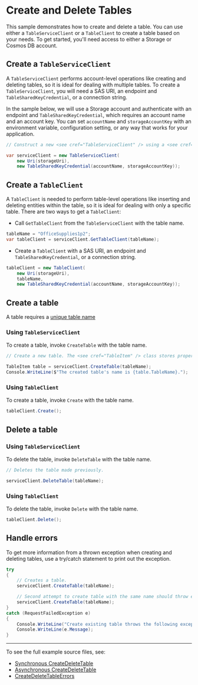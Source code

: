 # Create and Delete Tables
This sample demonstrates how to create and delete a table. You can use either a `TableServiceClient` or a `TableClient` to create a table based on your needs. To get started, you'll need access to either a Storage or Cosmos DB account.

## Create a `TableServiceClient`
A `TableServiceClient` performs account-level operations like creating and deleting tables, so it is ideal for dealing with multiple tables. To create a `TableServiceClient`, you will need a SAS URI, an endpoint and `TableSharedKeyCredential`, or a connection string.

In the sample below, we will use a Storage account and authenticate with an endpoint and `TableSharedKeyCredential`, which requires an account name and an account key. You can set `accountName` and `storageAccountKey` with an environment variable, configuration setting, or any way that works for your application.

```C# Snippet:TablesSample1CreateClient
// Construct a new <see cref="TableServiceClient" /> using a <see cref="TableSharedKeyCredential" />.

var serviceClient = new TableServiceClient(
    new Uri(storageUri),
    new TableSharedKeyCredential(accountName, storageAccountKey));
```
## Create a `TableClient`
A `TableClient` is needed to perform table-level operations like inserting and deleting entities within the table, so it is ideal for dealing with only a specific table. There are two ways to get a `TableClient`:
- Call `GetTableClient` from the `TableServiceClient` with the table name.

```C# Snippet:TablesSample1GetTableClient
tableName = "OfficeSupplies1p2";
var tableClient = serviceClient.GetTableClient(tableName);
```

- Create a `TableClient` with a SAS URI, an endpoint and `TableSharedKeyCredential`, or a connection string.

```C# Snippet:TablesSample1CreateTableClient
tableClient = new TableClient(
    new Uri(storageUri),
    tableName,
    new TableSharedKeyCredential(accountName, storageAccountKey));
```

## Create a table
A table requires a [unique table name](https://docs.microsoft.com/rest/api/storageservices/understanding-the-table-service-data-model#table-names)

### Using `TableServiceClient`
To create a table, invoke `CreateTable` with the table name.

```C# Snippet:TablesSample1CreateTable
// Create a new table. The <see cref="TableItem" /> class stores properties of the created table.

TableItem table = serviceClient.CreateTable(tableName);
Console.WriteLine($"The created table's name is {table.TableName}.");
```
### Using `TableClient`
To create a table, invoke `Create` with the table name.

```C# Snippet:TablesSample1TableClientCreateTable
tableClient.Create();
```

## Delete a table
### Using `TableServiceClient`
To delete the table, invoke `DeleteTable` with the table name.

```C# Snippet:TablesSample1DeleteTable
// Deletes the table made previously.

serviceClient.DeleteTable(tableName);
```

### Using `TableClient`
To delete the table, invoke `Delete` with the table name.

```C# Snippet:TablesSample1TableClientDeleteTable
tableClient.Delete();
```

## Handle errors
To get more information from a thrown exception when creating and deleting tables, use a try/catch statement to print out the exception.

```C# Snippet:TablesSample1CreateExistingTable
try
{
    // Creates a table.
    serviceClient.CreateTable(tableName);

    // Second attempt to create table with the same name should throw exception.
    serviceClient.CreateTable(tableName);
}
catch (RequestFailedException e)
{
    Console.WriteLine("Create existing table throws the following exception:");
    Console.WriteLine(e.Message);
}
```
---
To see the full example source files, see:
- [Synchronous CreateDeleteTable](https://github.com/Azure/azure-sdk-for-net/blob/master/sdk/tables/Azure.Data.Tables/tests/samples/Sample1_CreateDeleteTable.cs)
- [Asynchronous CreateDeleteTable](https://github.com/Azure/azure-sdk-for-net/blob/master/sdk/tables/Azure.Data.Tables/tests/samples/Sample1_CreateDeleteTableAsync.cs)
- [CreateDeleteTableErrors](https://github.com/Azure/azure-sdk-for-net/blob/master/sdk/tables/Azure.Data.Tables/tests/samples/Sample1_CreateDeleteTableErrors.cs)

